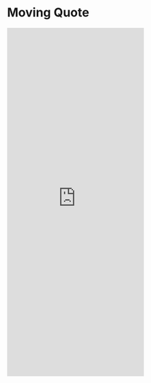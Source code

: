 # Moving Quote

<iframe src="https://docs.google.com/forms/d/e/1FAIpQLSdSIzMlCWHcmGkjpzxt_HiAHwE-q1Z9m1NSqyGFrKunWqfbDg/viewform?embedded=true" width="320" height="815" frameborder="0" marginheight="0" marginwidth="0">Loading...</iframe>
